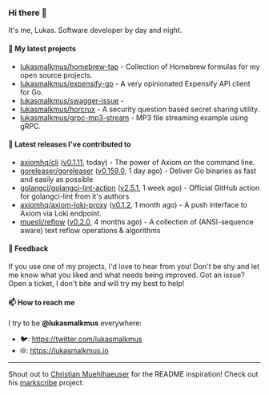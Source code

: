 ### Hi there 👋

It's me, Lukas. Software developer by day and night.

#### 🌱 My latest projects

- [lukasmalkmus/homebrew-tap](https://github.com/lukasmalkmus/homebrew-tap) - Collection of Homebrew formulas for my open source projects.
- [lukasmalkmus/expensify-go](https://github.com/lukasmalkmus/expensify-go) - A very opinionated Expensify API client for Go.
- [lukasmalkmus/swagger-issue](https://github.com/lukasmalkmus/swagger-issue) - 
- [lukasmalkmus/horcrux](https://github.com/lukasmalkmus/horcrux) - A security question based secret sharing utility.
- [lukasmalkmus/grpc-mp3-stream](https://github.com/lukasmalkmus/grpc-mp3-stream) - MP3 file streaming example using gRPC.

#### 🔭 Latest releases I've contributed to

- [axiomhq/cli](https://github.com/axiomhq/cli) ([v0.1.11](https://github.com/axiomhq/cli/releases/tag/v0.1.11), today) - The power of Axiom on the command line.
- [goreleaser/goreleaser](https://github.com/goreleaser/goreleaser) ([v0.159.0](https://github.com/goreleaser/goreleaser/releases/tag/v0.159.0), 1 day ago) - Deliver Go binaries as fast and easily as possible
- [golangci/golangci-lint-action](https://github.com/golangci/golangci-lint-action) ([v2.5.1](https://github.com/golangci/golangci-lint-action/releases/tag/v2.5.1), 1 week ago) - Official GitHub action for golangci-lint from it&#39;s authors
- [axiomhq/axiom-loki-proxy](https://github.com/axiomhq/axiom-loki-proxy) ([v0.1.2](https://github.com/axiomhq/axiom-loki-proxy/releases/tag/v0.1.2), 1 month ago) - A push interface to Axiom via Loki endpoint.
- [muesli/reflow](https://github.com/muesli/reflow) ([v0.2.0](https://github.com/muesli/reflow/releases/tag/v0.2.0), 4 months ago) - A collection of (ANSI-sequence aware) text reflow operations &amp; algorithms

#### 💬 Feedback

If you use one of my projects, I'd love to hear from you! Don't be shy and let
me know what you liked and what needs being improved. Got an issue? Open a
ticket, I don't bite and will try my best to help!

#### 📫 How to reach me

I try to be **@lukasmalkmus** everywhere:

- 🐦: https://twitter.com/lukasmalkmus
- 🌐: https://lukasmalkmus.io

---

Shout out to [Christian Muehlhaeuser](https://github.com/muesli) for the README
inspiration! Check out his [markscribe](https://github.com/muesli/markscribe)
project.
